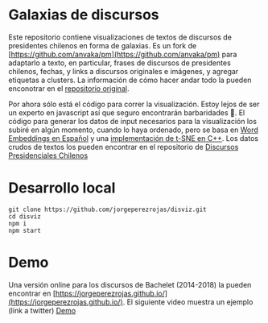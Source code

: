 # Galaxias de discursos

Este repositorio contiene visualizaciones de textos de discursos de presidentes chilenos en forma de galaxias.
Es un fork de [https://github.com/anvaka/pm](https://github.com/anvaka/pm) para adaptarlo a texto, en particular, frases de discursos de presidentes chilenos, fechas, y links a discursos originales e imágenes, y agregar etiquetas a clusters. La información de cómo hacer andar todo la pueden enconotrar en el [repositorio original](https://github.com/anvaka/pm).

Por ahora sólo está el código para correr la visualización. Estoy lejos de ser un experto en javascript así que seguro encontrarán barbaridades 🙈. El código para generar los datos de input necesarios para la visualización los subiré en algún momento, cuando lo haya ordenado, pero se basa en [Word Embeddings en Español](https://github.com/uchile-nlp/spanish-word-embeddings) y una [implementación de t-SNE en C++](https://github.com/lvdmaaten/bhtsne). Los datos crudos de textos los pueden encontrar en el repositorio de [Discursos Presidenciales Chilenos](https://github.com/jorgeperezrojas/discursos)

# Desarrollo local

```
git clone https://github.com/jorgeperezrojas/disviz.git
cd disviz
npm i
npm start
```

# Demo

Una versión online para los discursos de Bachelet (2014-2018) la pueden encontrar en [https://jorgeperezrojas.github.io/](https://jorgeperezrojas.github.io/). 
El siguiente video muestra un ejemplo (link a twitter) [Demo](https://twitter.com/perez/status/993291012087967744)
